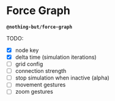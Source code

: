 # Force Graph

**`@nothing-but/force-graph`**

TODO:

-   [x] node key
-   [x] delta time (simulation iterations)
-   [ ] grid config
-   [ ] connection strength
-   [ ] stop simulation when inactive (alpha)
-   [ ] movement gestures
-   [ ] zoom gestures
